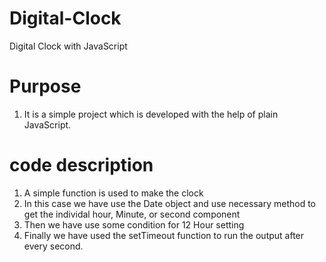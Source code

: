 # Digital-Clock
Digital Clock with JavaScript
# Purpose
1. It is a simple project which is developed with the help of plain JavaScript.

# code description
1. A simple function is used to make the clock
2. In this case we have use the Date object and use necessary method to get the individal hour, Minute, or second component
3. Then we have use some condition for 12 Hour setting
4. Finally we have used the setTimeout function to run the output after every second.

